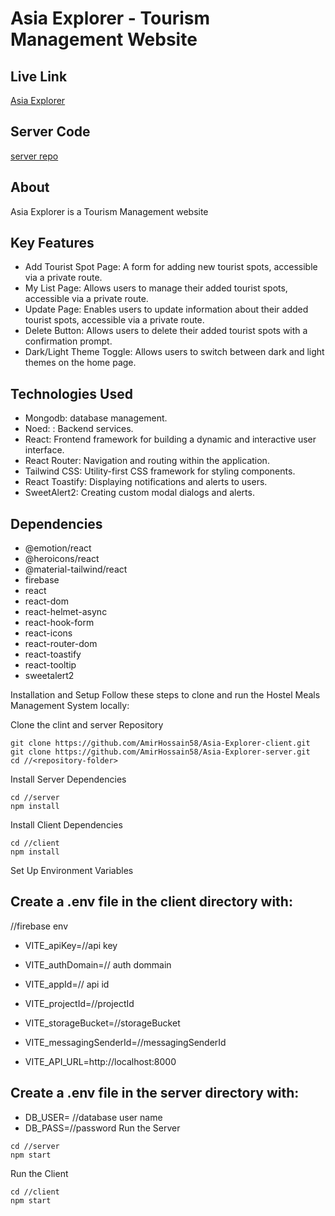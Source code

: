 # Asia Explorer - Tourism Management Website

## Live Link
[Asia Explorer](https://b9-a10-asia-explorer-client.web.app/)

## Server Code
[server repo](https://github.com/AmirHossain58/Asia-Explorer-server)
## About

Asia Explorer is a Tourism Management website

## Key Features

- Add Tourist Spot Page: A form for adding new tourist spots, accessible via a private route.
- My List Page: Allows users to manage their added tourist spots, accessible via a private route.
- Update Page: Enables users to update information about their added tourist spots, accessible via a private route.
- Delete Button: Allows users to delete their added tourist spots with a confirmation prompt.
- Dark/Light Theme Toggle: Allows users to switch between dark and light themes on the home page.

## Technologies Used

- Mongodb: database management.
- Noed: : Backend services.
- React: Frontend framework for building a dynamic and interactive user interface.
- React Router: Navigation and routing within the application.
- Tailwind CSS: Utility-first CSS framework for styling components.
- React Toastify: Displaying notifications and alerts to users.
- SweetAlert2: Creating custom modal dialogs and alerts.

## Dependencies

- @emotion/react
- @heroicons/react
- @material-tailwind/react
- firebase
- react
- react-dom
- react-helmet-async
- react-hook-form
- react-icons
- react-router-dom
- react-toastify
- react-tooltip
- sweetalert2


Installation and Setup
Follow these steps to clone and run the Hostel Meals Management System locally:

Clone the clint and server Repository

```
git clone https://github.com/AmirHossain58/Asia-Explorer-client.git
git clone https://github.com/AmirHossain58/Asia-Explorer-server.git
cd //<repository-folder>
```
Install Server Dependencies
```
cd //server
npm install
```
Install Client Dependencies
```
cd //client
npm install
```
Set Up Environment Variables

## Create a .env file in the client directory with:

//firebase env
- VITE_apiKey=//api key
- VITE_authDomain=// auth dommain
- VITE_appId=// api id
- VITE_projectId=//projectId
- VITE_storageBucket=//storageBucket
- VITE_messagingSenderId=//messagingSenderId

- VITE_API_URL=http://localhost:8000


## Create a .env file in the server directory with:

- DB_USER= //database user name
- DB_PASS=//password
Run the Server

```
cd //server
npm start
```
Run the Client
```
cd //client
npm start
```

